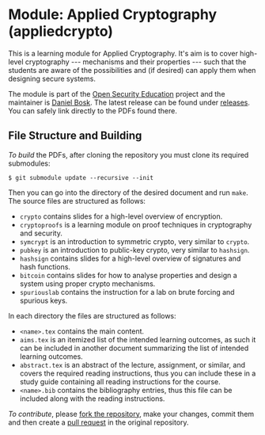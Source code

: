 Module: Applied Cryptography (appliedcrypto)
===============================================================================

This is a learning module for Applied Cryptography.  It's aim is to cover 
high-level cryptography --- mechanisms and their properties --- such that the 
students are aware of the possibilities and (if desired) can apply them when 
designing secure systems.

The module is part of the [Open Security Education][OpenSecEd] project and the 
maintainer is [Daniel Bosk][Maintainer].  The latest release can be found under 
[releases][Releases].  You can safely link directly to the PDFs found there.

[OpenSecEd]: https://github.com/OpenSecEd
[Maintainer]: https://github.com/dbosk
[Releases]: https://github.com/OpenSecEd/appliedcrypto/releases


File Structure and Building
-------------------------------------------------------------------------------

*To build* the PDFs, after cloning the repository you must clone its required 
submodules:
```shell
$ git submodule update --recursive --init
```
Then you can go into the directory of the desired document and run `make`.
The source files are structured as follows:

- `crypto` contains slides for a high-level overview of encryption.
- `cryptoproofs` is a learning module on proof techniques in cryptography and 
  security.
- `symcrypt` is an introduction to symmetric crypto, very similar to `crypto`.
- `pubkey` is an introduction to public-key crypto, very similar to `hashsign`.
- `hashsign` contains slides for a high-level overview of signatures and hash 
  functions.
- `bitcoin` contains slides for how to analyse properties and design a system 
  using proper crypto mechanisms.
- `spuriouslab` contains the instruction for a lab on brute forcing and 
  spurious keys.

In each directory the files are structured as follows:

- `<name>.tex` contains the main content.
- `aims.tex` is an itemized list of the intended learning outcomes, as such it 
  can be included in another document summarizing the list of intended learning 
  outcomes.
- `abstract.tex` is an abstract of the lecture, assignment, or similar, and 
  covers the required reading instructions, thus you can include these in 
  a study guide containing all reading instructions for the course.
- `<name>.bib` contains the bibliography entries, thus this file can be 
  included along with the reading instructions.


*To contribute*, please [fork the repository][ForkARepo], make your changes, 
commit them and then create a [pull request][PullRequest] in the original 
repository.

[ForkARepo]: https://help.github.com/articles/fork-a-repo/
[PullRequest]: https://help.github.com/articles/using-pull-requests/

